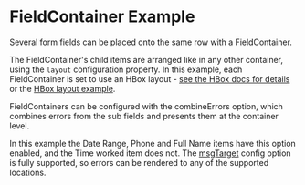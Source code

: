 # FieldContainer Example #

Several form fields can be placed onto the same row with a FieldContainer.
  
The FieldContainer's child items are arranged like in any other container, using the `layout` configuration property. In this example, each FieldContainer is set to use an HBox layout - [see the HBox docs for details](http://www.sencha.com/deploy/dev/docs/?class=Ext.layout.HBoxLayout) or the [HBox layout example](../layout/hbox/index.html).
  
FieldContainers can be configured with the combineErrors option, which combines errors from the sub fields and presents them at the container level.</p>

In this example the Date Range, Phone and Full Name items have this option enabled, and the Time worked item does not. The [msgTarget](http://www.sencha.com/deploy/dev/docs/?class=Ext.form.Labelable&member=msgTarget) config option is fully supported, so errors can be rendered to any of the supported locations.
